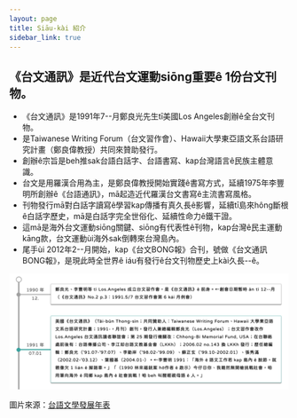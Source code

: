 ```yaml
---
layout: page
title: Siāu-kài 紹介
sidebar_link: true
---
```


## 《台文通訊》是近代台文運動siōng重要ê 1份台文刊物。

* 《台文通訊》是1991年7--月鄭良光先生tī美國Los Angeles創辦ê全台文刊物。
* 是Taiwanese Writing Forum（台文習作會）、Hawaii大學東亞語文系台語研究計畫（鄭良偉教授）共同來贊助發行。
* 創辦ê宗旨是beh推sak台語白話字、台語書寫、kap台灣語言ê民族主體意識。
* 台文是用羅漢合用為主，是鄭良偉教授開始實踐ê書寫方式，延續1975年李豐明所創辦ê《台語通訊》，mā起造近代羅漢台文書寫ê主流書寫風格。
* 刊物發行mā對白話字讀寫ê學習kap傳播有真久長ê影響，延續tī島來hông斷根ê白話字歷史，mā是白話字完全世俗化、延續性命力ê鐵干證。
* 這mā是海外台文運動siōng關鍵、siōng有代表性ê刊物，kap台灣ê民主運動kāng款，台文運動ùi海外sak倒轉來台灣島內。
* 尾手ùi 2012年2--月開始，kap《台文BONG報》合刊，號做《台文通訊BONG報》，是現此時全世界ê iáu有發行ê台文刊物歷史上kài久長--ê。

![年表](/image/nipio.png?raw=true)

圖片來源：[台語文學發展年表](http://tgbhsuliau.nmtl.gov.tw/opencms/library/timeline/?sort=asc&sy=1990&ey=1991&keyword=%E5%8F%B0%E6%96%87%E9%80%9A%E8%A8%8A)
